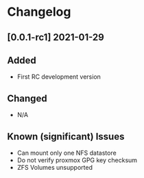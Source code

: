 # Changelog

## [0.0.1-rc1] 2021-01-29
## Added
- First RC development version

## Changed
- N/A

## Known (significant) Issues
- Can mount only one NFS datastore
- Do not verify proxmox GPG key checksum
- ZFS Volumes unsupported
